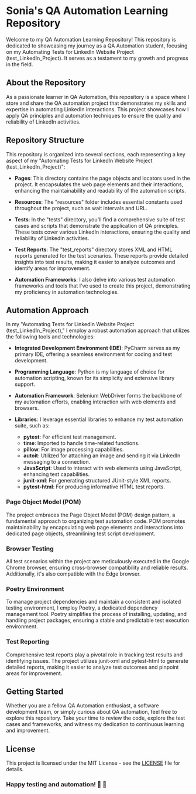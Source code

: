 # Sonia's QA Automation Learning Repository

Welcome to my QA Automation Learning Repository! This repository is dedicated to showcasing my journey as a QA Automation student, focusing on my Automating Tests for LinkedIn Website Project (test_LinkedIn_Project). It serves as a testament to my growth and progress in the field.

## About the Repository

As a passionate learner in QA Automation, this repository is a space where I store and share the QA automation project that demonstrates my skills and expertise in automating LinkedIn interactions. This project showcases how I apply QA principles and automation techniques to ensure the quality and reliability of LinkedIn activities.

## Repository Structure

This repository is organized into several sections, each representing a key aspect of my "Automating Tests for LinkedIn Website Project (test_LinkedIn_Project)":

- **Pages**: This directory contains the page objects and locators used in the project. It encapsulates the web page elements and their interactions, enhancing the maintainability and readability of the automation scripts.

- **Resources**: The "resources" folder includes essential constants used throughout the project, such as wait intervals and URL.

- **Tests**: In the "tests" directory, you'll find a comprehensive suite of test cases and scripts that demonstrate the application of QA principles. These tests cover various LinkedIn interactions, ensuring the quality and reliability of LinkedIn activities.

- **Test Reports**: The "test_reports" directory stores XML and HTML reports generated for the test scenarios. These reports provide detailed insights into test results, making it easier to analyze outcomes and identify areas for improvement.

- **Automation Frameworks**: I also delve into various test automation frameworks and tools that I've used to create this project, demonstrating my proficiency in automation technologies.

## Automation Approach

In my "Automating Tests for LinkedIn Website Project (test_LinkedIn_Project)," I employ a robust automation approach that utilizes the following tools and technologies:

- **Integrated Development Environment (IDE)**: PyCharm serves as my primary IDE, offering a seamless environment for coding and test development.

- **Programming Language**: Python is my language of choice for automation scripting, known for its simplicity and extensive library support.

- **Automation Framework**: Selenium WebDriver forms the backbone of my automation efforts, enabling interaction with web elements and browsers.

- **Libraries**: I leverage essential libraries to enhance my test automation suite, such as:
  - **pytest**: For efficient test management. 
  - **time**: Imported to handle time-related functions. 
  - **pillow**: For image processing capabilities. 
  - **autoit**: Utilized for attaching an image and sending it via LinkedIn messaging to a connection. 
  - **JavaScript**: Used to interact with web elements using JavaScript, enhancing test capabilities. 
  - **junit-xml**: For generating structured JUnit-style XML reports. 
  - **pytest-html**: For producing informative HTML test reports.


### Page Object Model (POM)

The project embraces the Page Object Model (POM) design pattern, a fundamental approach to organizing test automation code. POM promotes maintainability by encapsulating web page elements and interactions into dedicated page objects, streamlining test script development.

### Browser Testing

All test scenarios within the project are meticulously executed in the Google Chrome browser, ensuring cross-browser compatibility and reliable results. Additionally, it's also compatible with the Edge browser.

### Poetry Environment

To manage project dependencies and maintain a consistent and isolated testing environment, I employ Poetry, a dedicated dependency management tool. Poetry simplifies the process of installing, updating, and handling project packages, ensuring a stable and predictable test execution environment.

### Test Reporting

Comprehensive test reports play a pivotal role in tracking test results and identifying issues. The project utilizes junit-xml and pytest-html to generate detailed reports, making it easier to analyze test outcomes and pinpoint areas for improvement.

## Getting Started

Whether you are a fellow QA Automation enthusiast, a software development team, or simply curious about QA automation, feel free to explore this repository. Take your time to review the code, explore the test cases and frameworks, and witness my dedication to continuous learning and improvement.

## License

This project is licensed under the MIT License - see the [LICENSE](LICENSE) file for details.

### Happy testing and automation! 🚀 🤖

